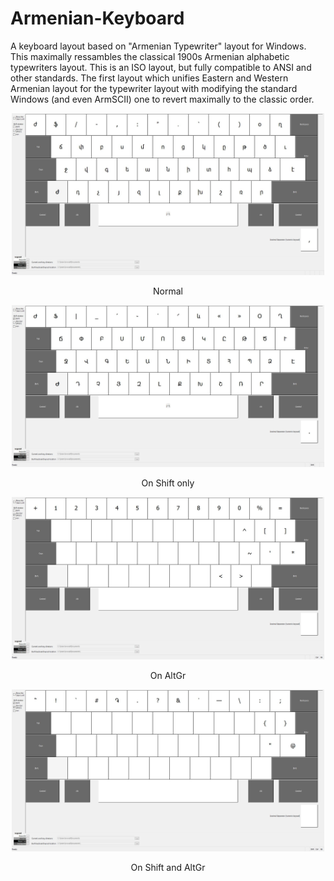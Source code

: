 # Armenian-Keyboard
A keyboard layout based on "Armenian Typewriter" layout for Windows. This maximally ressambles the classical 1900s Armenian alphabetic typewriters layout. This is an ISO layout, but fully compatible to ANSI and other standards. The first layout which unifies Eastern and Western Armenian layout for the typewriter layout with modifying the standard Windows (and even ArmSCII) one to revert maximally to the classic order. 

<div align='center'>
  <div>
      <img src="images/ArmN2.jpg" width="500">
      <p>Normal</p>
  </div>
  <div>
      <img src="images/ArmN2Shft.jpg" width="500">
      <p>On Shift only</p>
  </div>
    <div>
      <img src="images/ArmN2AltGr.jpg" width="500">
      <p>On AltGr</p>
  </div>
    <div>
      <img src="images/ArmN2ShftAltGr.jpg" width="500">
      <p>On Shift and AltGr</p>
  </div>
</p>
